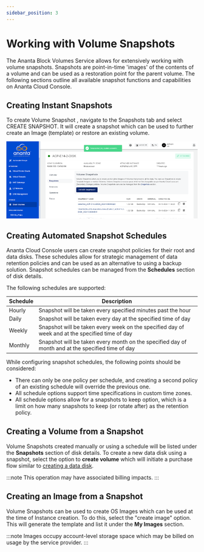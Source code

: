 ```yaml
---
sidebar_position: 3
---
```

# Working with Volume Snapshots

The Ananta Block Volumes Service allows for extensively working with volume snapshots. Snapshots are point-in-time 'images' of the contents of a volume and can be used as a restoration point for the parent volume. The following sections outline all available snapshot functions and capabilities on Ananta Cloud Console.

## Creating Instant Snapshots

To create Volume Snapshot , navigate to the Snapshots tab and select CREATE SNAPSHOT. It will create a snapshot which can be used to further create an Image (template) or restore an existing volume.

![Working with Volume Snapshots](img/WorkingwithVolumeSnapshots.png)

## Creating Automated Snapshot Schedules

Ananta Cloud Console users can create snapshot policies for their root and data disks. These schedules allow for strategic management of data retention policies and can be used as an alternative to using a backup solution. Snapshot schedules can be managed from the **Schedules** section of disk details.

The following schedules are supported:

| Schedule | Description                                                                                       |
| -------- | ------------------------------------------------------------------------------------------------- |
| Hourly   | Snapshot will be taken every specified minutes past the hour                                      |
| Daily    | Snapshot will be taken every day at the specified time of day                                     |
| Weekly   | Snapshot will be taken every week on the specified day of week and at the specified time of day   |
| Monthly  | Snapshot will be taken every month on the specified day of month and at the specified time of day |

While configuring snapshot schedules, the following points should be considered:

- There can only be one policy per schedule, and creating a second policy of an existing schedule will override the previous one.
- All schedule options support time specifications in custom time zones.
- All schedule options allow for a snapshots to keep option, which is a limit on how many snapshots to keep (or rotate after) as the retention policy.

## Creating a Volume from a Snapshot

Volume Snapshots created manually or using a schedule will be listed under the **Snapshots** section of disk details. To create a new data disk using a snapshot, select the option to **create volume** which will initiate a purchase flow similar to [creating a data disk](/docs/Storage/BlockVolumes/WorkingwithInstanceVolumes).

:::note
This operation may have associated billing impacts.
:::

## Creating an Image from a Snapshot

Volume Snapshots can be used to create OS Images which can be used at the time of Instance creation. To do this, select the "create image" option. This will generate the template and list it under the **My Images** section.

:::note
Images occupy account-level storage space which may be billed on usage by the service provider.
:::


